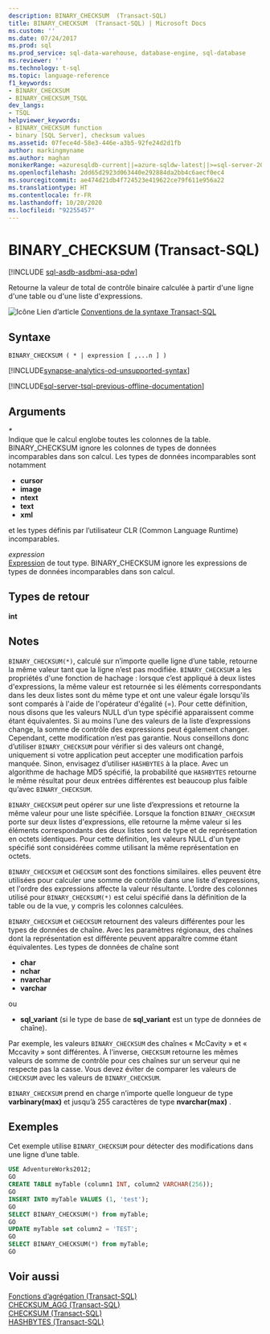 ```yaml
---
description: BINARY_CHECKSUM  (Transact-SQL)
title: BINARY_CHECKSUM  (Transact-SQL) | Microsoft Docs
ms.custom: ''
ms.date: 07/24/2017
ms.prod: sql
ms.prod_service: sql-data-warehouse, database-engine, sql-database
ms.reviewer: ''
ms.technology: t-sql
ms.topic: language-reference
f1_keywords:
- BINARY_CHECKSUM
- BINARY_CHECKSUM_TSQL
dev_langs:
- TSQL
helpviewer_keywords:
- BINARY_CHECKSUM function
- binary [SQL Server], checksum values
ms.assetid: 07fece4d-58e3-446e-a3b5-92fe24d2d1fb
author: markingmyname
ms.author: maghan
monikerRange: =azuresqldb-current||=azure-sqldw-latest||>=sql-server-2016||=sqlallproducts-allversions||>=sql-server-linux-2017||=azuresqldb-mi-current
ms.openlocfilehash: 2dd65d2923d063440e292884da2bb4c6aecf0ec4
ms.sourcegitcommit: ae474d21db4f724523e419622ce79f611e956a22
ms.translationtype: HT
ms.contentlocale: fr-FR
ms.lasthandoff: 10/20/2020
ms.locfileid: "92255457"
---
```

# <a name="binary_checksum--transact-sql"></a>BINARY_CHECKSUM  (Transact-SQL)
[!INCLUDE [sql-asdb-asdbmi-asa-pdw](../../includes/applies-to-version/sql-asdb-asdbmi-asa.md)]

Retourne la valeur de total de contrôle binaire calculée à partir d'une ligne d'une table ou d'une liste d'expressions.
  
![Icône Lien d’article](../../database-engine/configure-windows/media/topic-link.gif "Icône Lien d’article") [Conventions de la syntaxe Transact-SQL](../../t-sql/language-elements/transact-sql-syntax-conventions-transact-sql.md)
  
## <a name="syntax"></a>Syntaxe  
  
```syntaxsql
BINARY_CHECKSUM ( * | expression [ ,...n ] )   
```  
  
[!INCLUDE[synapse-analytics-od-unsupported-syntax](../../includes/synapse-analytics-od-unsupported-syntax.md)]

[!INCLUDE[sql-server-tsql-previous-offline-documentation](../../includes/sql-server-tsql-previous-offline-documentation.md)]

## <a name="arguments"></a>Arguments
*\**  
Indique que le calcul englobe toutes les colonnes de la table. BINARY_CHECKSUM ignore les colonnes de types de données incomparables dans son calcul. Les types de données incomparables sont notamment  
* **cursor**  
* **image**  
* **ntext**  
* **text**  
* **xml**  

et les types définis par l’utilisateur CLR (Common Language Runtime) incomparables.
  
*expression*  
[Expression](../../t-sql/language-elements/expressions-transact-sql.md) de tout type. BINARY_CHECKSUM ignore les expressions de types de données incomparables dans son calcul.

## <a name="return-types"></a>Types de retour  
 **int**
  
## <a name="remarks"></a>Notes  
`BINARY_CHECKSUM(*)`, calculé sur n’importe quelle ligne d’une table, retourne la même valeur tant que la ligne n’est pas modifiée. `BINARY_CHECKSUM` a les propriétés d'une fonction de hachage : lorsque c’est appliqué à deux listes d'expressions, la même valeur est retournée si les éléments correspondants dans les deux listes sont du même type et ont une valeur égale lorsqu'ils sont comparés à l'aide de l'opérateur d'égalité (=). Pour cette définition, nous disons que les valeurs NULL d’un type spécifié apparaissent comme étant équivalentes. Si au moins l’une des valeurs de la liste d’expressions change, la somme de contrôle des expressions peut également changer. Cependant, cette modification n’est pas garantie. Nous conseillons donc d’utiliser `BINARY_CHECKSUM` pour vérifier si des valeurs ont changé, uniquement si votre application peut accepter une modification parfois manquée. Sinon, envisagez d’utiliser `HASHBYTES` à la place. Avec un algorithme de hachage MD5 spécifié, la probabilité que `HASHBYTES` retourne le même résultat pour deux entrées différentes est beaucoup plus faible qu’avec `BINARY_CHECKSUM`.
  
`BINARY_CHECKSUM` peut opérer sur une liste d’expressions et retourne la même valeur pour une liste spécifiée. Lorsque la fonction `BINARY_CHECKSUM` porte sur deux listes d'expressions, elle retourne la même valeur si les éléments correspondants des deux listes sont de type et de représentation en octets identiques. Pour cette définition, les valeurs NULL d'un type spécifié sont considérées comme utilisant la même représentation en octets.
  
`BINARY_CHECKSUM` et `CHECKSUM` sont des fonctions similaires. elles peuvent être utilisées pour calculer une somme de contrôle dans une liste d'expressions, et l'ordre des expressions affecte la valeur résultante. L’ordre des colonnes utilisé pour `BINARY_CHECKSUM(*)` est celui spécifié dans la définition de la table ou de la vue, y compris les colonnes calculées.
  
`BINARY_CHECKSUM` et `CHECKSUM` retournent des valeurs différentes pour les types de données de chaîne. Avec les paramètres régionaux, des chaînes dont la représentation est différente peuvent apparaître comme étant équivalentes. Les types de données de chaîne sont  

* **char**  
* **nchar**  
* **nvarchar**  
* **varchar**  

ou  

* **sql_variant** (si le type de base de **sql_variant** est un type de données de chaîne).  
  
Par exemple, les valeurs `BINARY_CHECKSUM` des chaînes « McCavity » et « Mccavity » sont différentes. À l’inverse, `CHECKSUM` retourne les mêmes valeurs de somme de contrôle pour ces chaînes sur un serveur qui ne respecte pas la casse. Vous devez éviter de comparer les valeurs de `CHECKSUM` avec les valeurs de `BINARY_CHECKSUM`.
 
`BINARY_CHECKSUM` prend en charge n’importe quelle longueur de type **varbinary(max)** et jusqu’à 255 caractères de type **nvarchar(max)** .
  
## <a name="examples"></a>Exemples  
Cet exemple utilise `BINARY_CHECKSUM` pour détecter des modifications dans une ligne d’une table.
  
```sql
USE AdventureWorks2012;  
GO  
CREATE TABLE myTable (column1 INT, column2 VARCHAR(256));  
GO  
INSERT INTO myTable VALUES (1, 'test');  
GO  
SELECT BINARY_CHECKSUM(*) from myTable;  
GO  
UPDATE myTable set column2 = 'TEST';  
GO  
SELECT BINARY_CHECKSUM(*) from myTable;  
GO  
```  
  
## <a name="see-also"></a>Voir aussi
[Fonctions d’agrégation &#40;Transact-SQL&#41;](../../t-sql/functions/aggregate-functions-transact-sql.md)  
[CHECKSUM_AGG &#40;Transact-SQL&#41;](../../t-sql/functions/checksum-agg-transact-sql.md)  
[CHECKSUM &#40;Transact-SQL&#41;](../../t-sql/functions/checksum-transact-sql.md)  
[HASHBYTES &#40;Transact-SQL&#41;](../../t-sql/functions/hashbytes-transact-sql.md)  
  
  
